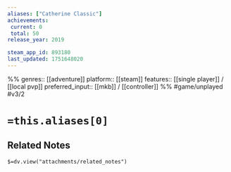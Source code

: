 ```yaml
---
aliases: ["Catherine Classic"]
achievements:
 current: 0
 total: 50
release_year: 2019

steam_app_id: 893180
last_updated: 1751648020
---
```

%%
genres:: [[adventure]]
platform:: [[steam]]
features:: [[single player]] / [[local pvp]]
preferred_input:: [[mkb]] / [[controller]]
%%
#game/unplayed
#v3/2

# `=this.aliases[0]`
## Related Notes
`$=dv.view("attachments/related_notes")`
